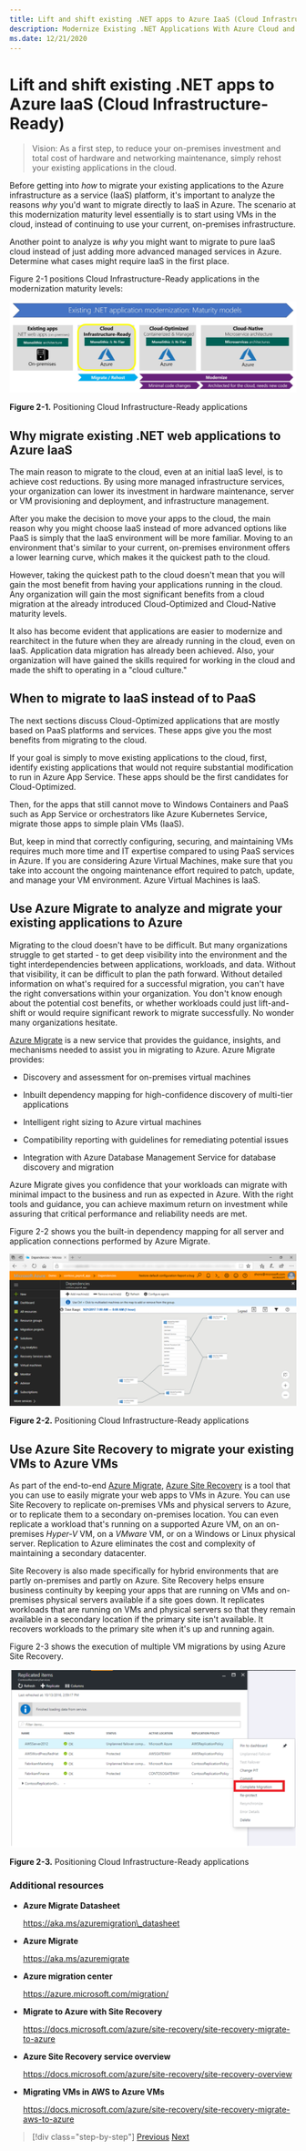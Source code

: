 ```yaml
---
title: Lift and shift existing .NET apps to Azure IaaS (Cloud Infrastructure-Ready)
description: Modernize Existing .NET Applications With Azure Cloud and Windows Containers.
ms.date: 12/21/2020
---
```

# Lift and shift existing .NET apps to Azure IaaS (Cloud Infrastructure-Ready)

> Vision: As a first step, to reduce your on-premises investment and total cost of hardware and networking maintenance, simply rehost your existing applications in the cloud.

Before getting into *how* to migrate your existing applications to the Azure infrastructure as a service (IaaS) platform, it's important to analyze the reasons *why* you'd want to migrate directly to IaaS in Azure. The scenario at this modernization maturity level essentially is to start using VMs in the cloud, instead of continuing to use your current, on-premises infrastructure.

Another point to analyze is *why* you might want to migrate to pure IaaS cloud instead of just adding more advanced managed services in Azure. Determine what cases might require IaaS in the first place.

Figure 2-1 positions Cloud Infrastructure-Ready applications in the modernization maturity levels:

![Positioning Cloud Infrastructure-Ready applications](./media/image2-1.png)

**Figure 2-1.** Positioning Cloud Infrastructure-Ready applications

## Why migrate existing .NET web applications to Azure IaaS

The main reason to migrate to the cloud, even at an initial IaaS level, is to achieve cost reductions. By using more managed infrastructure services, your organization can lower its investment in hardware maintenance, server or VM provisioning and deployment, and infrastructure management.

After you make the decision to move your apps to the cloud, the main reason why you might choose IaaS instead of more advanced options like PaaS is simply that the IaaS environment will be more familiar. Moving to an environment that's similar to your current, on-premises environment offers a lower learning curve, which makes it the quickest path to the cloud.

However, taking the quickest path to the cloud doesn't mean that you will gain the most benefit from having your applications running in the cloud. Any organization will gain the most significant benefits from a cloud migration at the already introduced Cloud-Optimized and Cloud-Native maturity levels.

It also has become evident that applications are easier to modernize and rearchitect in the future when they are already running in the cloud, even on IaaS. Application data migration has already been achieved. Also, your organization will have gained the skills required for working in the cloud and made the shift to operating in a "cloud culture."

## When to migrate to IaaS instead of to PaaS

The next sections discuss Cloud-Optimized applications that are mostly based on PaaS platforms and services. These apps give you the most benefits from migrating to the cloud.

If your goal is simply to move existing applications to the cloud, first, identify existing applications that would not require substantial modification to run in Azure App Service. These apps should be the first candidates for Cloud-Optimized.

Then, for the apps that still cannot move to Windows Containers and PaaS such as App Service or orchestrators like Azure Kubernetes Service, migrate those apps to simple plain VMs (IaaS).

But, keep in mind that correctly configuring, securing, and maintaining VMs requires much more time and IT expertise compared to using PaaS services in Azure. If you are considering Azure Virtual Machines, make sure that you take into account the ongoing maintenance effort required to patch, update, and manage your VM environment. Azure Virtual Machines is IaaS.

## Use Azure Migrate to analyze and migrate your existing applications to Azure

Migrating to the cloud doesn't have to be difficult. But many organizations struggle to get started - to get deep visibility into the environment and the tight interdependencies between applications, workloads, and data. Without that visibility, it can be difficult to plan the path forward. Without detailed information on what's required for a successful migration, you can't have the right conversations within your organization. You don't know enough about the potential cost benefits, or whether workloads could just lift-and-shift or would require significant rework to migrate successfully. No wonder many organizations hesitate.

[Azure Migrate](https://aka.ms/azuremigrate) is a new service that provides the guidance, insights, and mechanisms needed to assist you in migrating to Azure. Azure Migrate provides:

- Discovery and assessment for on-premises virtual machines

- Inbuilt dependency mapping for high-confidence discovery of multi-tier applications

- Intelligent right sizing to Azure virtual machines

- Compatibility reporting with guidelines for remediating potential issues

- Integration with Azure Database Management Service for database discovery and migration

Azure Migrate gives you confidence that your workloads can migrate with minimal impact to the business and run as expected in Azure. With the right tools and guidance, you can achieve maximum return on investment while assuring that critical performance and reliability needs are met.

Figure 2-2 shows you the built-in dependency mapping for all server and application connections performed by Azure Migrate.

![Positioning Cloud Infrastructure-Ready applications](./media/image2-2.png)

**Figure 2-2.** Positioning Cloud Infrastructure-Ready applications

## Use Azure Site Recovery to migrate your existing VMs to Azure VMs

As part of the end-to-end [Azure Migrate](https://aka.ms/azuremigrate), [Azure Site Recovery](/azure/site-recovery/site-recovery-overview) is a tool that you can use to easily migrate your web apps to VMs in Azure. You can use Site Recovery to replicate on-premises VMs and physical servers to Azure, or to replicate them to a secondary on-premises location. You can even replicate a workload that's running on a supported Azure VM, on an on-premises *Hyper-V* VM, on a *VMware* VM, or on a Windows or Linux physical server. Replication to Azure eliminates the cost and complexity of maintaining a secondary datacenter.

Site Recovery is also made specifically for hybrid environments that are partly on-premises and partly on Azure. Site Recovery helps ensure business continuity by keeping your apps that are running on VMs and on-premises physical servers available if a site goes down. It replicates workloads that are running on VMs and physical servers so that they remain available in a secondary location if the primary site isn't available. It recovers workloads to the primary site when it's up and running again.

Figure 2-3 shows the execution of multiple VM migrations by using Azure Site Recovery.

![Positioning Cloud Infrastructure-Ready applications](./media/image2-3.png)

**Figure 2-3.** Positioning Cloud Infrastructure-Ready applications

### Additional resources

- **Azure Migrate Datasheet**

    <https://aka.ms/azuremigration\_datasheet>

- **Azure Migrate**

    <https://aka.ms/azuremigrate>

- **Azure migration center**

    <https://azure.microsoft.com/migration/>

- **Migrate to Azure with Site Recovery**

    <https://docs.microsoft.com/azure/site-recovery/site-recovery-migrate-to-azure>

- **Azure Site Recovery service overview**

    <https://docs.microsoft.com/azure/site-recovery/site-recovery-overview>

- **Migrating VMs in AWS to Azure VMs**

    <https://docs.microsoft.com/azure/site-recovery/site-recovery-migrate-aws-to-azure>

>[!div class="step-by-step"]
>[Previous](index.md)
>[Next](migrate-your-relational-databases-to-azure.md) <!-- Next Chapter -->
